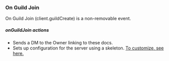### On Guild Join

On Guild Join \(client.guildCreate\) is a non-removable event.

##### onGuildJoin actions

* Sends a DM to the Owner linking to these docs.
* Sets up configuration for the server using a skeleton. [To customize, see here.](/configure/general.md)



